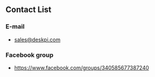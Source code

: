 ## Contact List
### E-mail 

* sales@deskpi.com

### Facebook group

* https://www.facebook.com/groups/340585677387240

